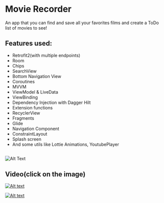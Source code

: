 # Movie Recorder

An app that you can find and save all your favorites films and create a ToDo list of movies to see!

## Features used:
- Retrofit2(with multiple endpoints)
- Room
- Chips
- SearchView
- Bottom Navigation View
- Coroutines
- MVVM
- ViewModel & LiveData
- ViewBinding
- Dependency Injection with Dagger Hilt
- Extension functions
- RecyclerView
- Fragments
- Glide
- Navigation Component
- ConstraintLayout
- Splash screen
- And some utils like Lottie Animations, YoutubePlayer
##

![Alt Text](https://media3.giphy.com/media/8zgFvyi1eDpmDnkRtX/giphy.gif)

## Video(click on the image)

[![Alt text](https://i.ytimg.com/an_webp/OKaJxjH0ocs/mqdefault_6s.webp?du=3000&sqp=CLqs9Y4G&rs=AOn4CLBwyySVoDoc9V0XKAujzgRqnViSyg)](https://www.youtube.com/watch?v=OKaJxjH0ocs)

[![Alt text](https://play.google.com/intl/en_us/badges/images/generic/en_badge_web_generic.png?hl=es-419)](https://play.google.com/store/apps/details?id=ar.com.example.alkemymovieapp)



